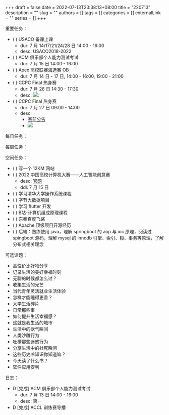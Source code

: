 +++ 
draft = false
date = 2022-07-13T23:38:13+08:00
title = "220713"
description = ""
slug = ""
authors = []
tags = []
categories = []
externalLink = ""
series = []
+++

重要任务：
- ( ) USACO 备课上课
	- dur: 7 月 14/17/21/24/28 日 14:00 - 16:00
	- desc: USACO2018-2022
- ( ) ACM 俱乐部个人能力测试考试
	- dur: 7 月 15 日 14:00 - 16:00
- ( ) Apex 高校联赛海选赛 OB
	- dur: 7 月 14 日 - 17 日, 14:00 - 16:00, 19:00 - 21:00
- ( ) CCPC Final 热身赛
	- dur: 7 月 26 日 14:30 - 17:30
	- desc: ![](https//ccviolett-1307804825.cos.ap-shanghai.myqcloud.com/img/202207132349155.png):
- ( ) CCPC Final 热身赛
	- dur: 7 月 27 日 09:00 - 14:00
	- desc: 
		- [赛前公告](https://docs.qq.com/doc/DZUVWQnhZb2l1TkJR)
		- ![](https://ccviolett-1307804825.cos.ap-shanghai.myqcloud.com/img/202207132349031.png)

每日任务：

每周任务：

空闲任务：
- ( ) 写一个 12KM 网站
- ( ) 2022 中国高校计算机大赛——人工智能创意赛
	- desc: [官网](http://aicontest.baidu.com/)
	- ddl: 7 月 15 日
- ( ) 学习清华大学操作系统课程
- ( ) 字节大数据项目
- ( ) 学习 flutter 开发
- ( ) B站-计算机组成原理课程
- ( ) 东秦百度飞桨
- ( ) Apache 顶级项目开源经历
- ( ) 后端：熟练使用 java，理解 springboot 的 aop 与 ioc 原理，阅读过 spingboot 源码，理解 mysql 的 innodb 引擎、索引、锁、事务等原理，了解分布式相关理念

可选话题：
- 高性价比好物分享
- 记录生活的美好幸福时刻
- 无聊的时候都怎么过？
- 收集生活的光芒
- 当代青年灵活就业生活体验
- 怎样才能睡得更香？
- 大学生活碎片
- 日常那些事
- 如何提升生活幸福感？
- 这就是我生活的城市
- 生活中的欧气瞬间
- 人类沙雕行为
- 吐槽那些迷惑行为
- 分享生活中的社死瞬间
- 这些历史冷知识你知道嘛？
- 今天读了什么书？
- 软件应用安利

日志：
- D [完成] ACM 俱乐部个人能力测试考试
	- dur: 7 月 13 日 14:00 - 16:00
	- desc: 第一
- D [完成] ACCL 训练赛导播
